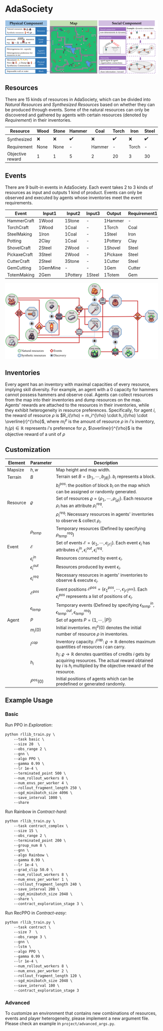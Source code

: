 # AdaSociety

![Overview](./docs/architecture.svg)

## Resources

There are 15 kinds of resources in AdaSociety, which can be divided into *Natural Resources* and *Synthesized Resources* based on whether they can be produced through events. Some of the natural resources can only be discovered and gathered by agents with certain resources (denoted by *Requirement*) in their inventories.

| Resource  | Wood | Stone | Hammer | Coal | Torch | Iron | Steel | Shovel | Pickaxe | GemMine | Clay | Pottery | Cutter | Gem | Totem |
|-----------|------|-------|--------|------|-------|------|-------|--------|---------|---------|------|---------|--------|-----|-------|
| Synthesized | :x: | :x: | :heavy_check_mark: | :x: | :heavy_check_mark: | :x: | :heavy_check_mark: | :heavy_check_mark: | :heavy_check_mark: | :x: | :x: | :heavy_check_mark: | :heavy_check_mark: | :heavy_check_mark: | :heavy_check_mark: |
| Requirement | None | None | - | Hammer | - | Torch | - | - | - | Pickaxe | Shovel | - | - | - | - |
| Objective reward | 1 | 1 | 5 | 2 | 20 | 3 | 30 | 100 | 150 | 4 | 4 | 40 | 100 | 200 | 1000 |

## Events

There are 9 built-in events in AdaSociety. Each event takes 2 to 3 kinds of resources as input and outputs 1 kind of product. Events can only be observed and executed by agents whose inventories meet the event requirements.

| Event | Input1 | Input2 | Input3 | Output | Requirement1 | Requirement2 |
|-------|--------|--------|--------|--------|--------------|--------------|
| HammerCraft | 1Wood | 1Stone | - | 1Hammer | - | - |
| TorchCraft | 1Wood | 1Coal | - | 1Torch | Coal | - |
| SteelMaking | 1Iron | 1Coal | - | 1Steel | Iron | - |
| Potting | 2Clay | 1Coal | - | 1Pottery | Clay | - |
| ShovelCraft | 2Steel | 2Wood | - | 1Shovel | Steel | - |
| PickaxeCraft | 3Steel | 2Wood | - | 1Pickaxe | Steel | - |
| CutterCraft | 2Steel | 3Stone | - | 1Cutter | Steel | - |
| GemCutting | 1GemMine | - | - | 1Gem | Cutter | GemMine |
| TotemMaking | 2Gem | 1Pottery | 1Steel | 1Totem | Gem | - |

![Synthetic tree of AdaSociety](./docs/synthesis_tree_x.svg "synthetic tree")

## Inventories

Every agent has an inventory with maximal capacities of every resource, implying skill diversity. For example, an agent with a $0$ capacity for hammers cannot possess hammers and observe coal. Agents can collect resources from the map into their inventories and dump resources on the map. Agents' rewards are attached to the resources in their inventories, while they exhibit heterogeneity in resource preferences. Specifically, for agent $i$, the reward of resource $\rho$ is $R_i(\rho) = m_i^{\rho} \cdot h_i(\rho) \cdot \overline{r}^{\rho}$, where $m_i^{\rho}$ is the amount of resource $\rho$ in $i$'s inventory, $h_i(\rho) \in \mathbb{R}$ represents $i$'s preference for $\rho$, $\overline{r}^{\rho}$ is the objective reward of a unit of $\rho$

## Customization

| Element | Parameter | Description |
|---------|-----------|-------------|
| Mapsize | $h, w$ | Map height and map width. |
| Terrain | $B$ | Terrain set $B=\{b_1, \cdots, b_{\|B\|}\}$. $b_i$ represents a block. |
|         |          | $b_i^{pos}$: the position of block $b_i$ on the map which can be assigned or randomly generated. |
| Resource | $\varrho$ | Set of resources $\varrho = \{\rho_1, \cdots,\rho_{\|\varrho\|}\}$. Each resource $\rho_i$ has an attribute $\rho_i^{req}$. |
|          |            | $\rho_i^{req}$: Necessary resources in agents' inventories to observe \& collect $\rho_i$. |
|          | $\rho_{temp}$ | Temporary resources (Defined by specifying $\rho_{temp}^{req}$) |
| Event | $\mathcal{E}$ | Set of events $\mathcal{E}=\{\epsilon_1, \cdots, \epsilon_{\|\mathcal{E}\|}\}$. Each event $\epsilon_i$ has attributes $\epsilon_i^{in}, \epsilon_i^{out}, \epsilon_i^{req}$. |
|       | $\epsilon_i^{in}$ | Resources consumed by event $\epsilon_i$. |
|       |  $\epsilon_i^{out}$ | Resources produced by event $\epsilon_i$. |
|       |  $\epsilon_i^{req}$ |  Necessary resources in agents' inventories to observe \& execute $\epsilon_i$. |
|       | $\mathcal{E}^{pos}$ | Event positions $\mathcal{E}^{pos} = \{\epsilon_1^{pos}, \cdots, \epsilon_{\|\mathcal{E}\|^{pos}}\}$. Each $\epsilon_i^{pos}$ represents a list of positions of $\epsilon_i$. |
|       | $\epsilon_{temp}$ | Temporary events (Defined by specifying $\epsilon_{temp}^{in}, \epsilon_{temp}^{out}, \epsilon_{temp}^{req}$) |
| Agent | $P$ | Set of agents $P=\{1, \cdots, \|P\|\}$ |
|       | $m_i(0)$ | Initial inventories. $m^{\rho}_i(0)$ denotes the initial number of resource $\rho$ in inventories. |
|       | $i^{cap}$ | Inventory capacity. $i^{cap}$: $\varrho\to\mathbb{R}$ denotes maximum quantities of resources $i$ can carry. |
|       | $h_i$ | $h_i$: $\varrho\to\mathbb{R}$ denotes quantities of credits $i$ gets by acquiring resources. The actual reward obtained by $i$ is $h_i$ multiplied by the objective reward of the resource.|
|       | $i^{pos}(0)$ | Initial positions of agents which can be predefined or generated randomly. |

## Example Usage

### Basic

Run PPO in *Exploration*:

```shell
python rllib_train.py \
    --task basic \
    --size 20  \
    --obs_range 2 \
    --gnn \
    --algo PPO \
    --gamma 0.99 \
    --lr 1e-4 \
    --terminated_point 500 \
    --num_rollout_workers 8 \
    --num_envs_per_worker 4 \
    --rollout_fragment_length 250 \
    --sgd_minibatch_size 4096 \
    --save_interval 1000 \
    --share
```

Run Rainbow in *Contract-hard*:

```shell
python rllib_train.py \
    --task contract_complex \
    --size 15 \
    --obs_range 2 \
    --terminated_point 200 \
    --group_num 8 \
    --gnn \
    --algo Rainbow \
    --gamma 0.99 \
    --lr 1e-4 \
    --grad_clip 50.0 \
    --num_rollout_workers 8 \
    --num_envs_per_worker 1 \
    --rollout_fragment_length 240 \
    --save_interval 200 \
    --sgd_minibatch_size 2048 \
    --share \
    --contract_exploration_stage 3 \
```

Run RecPPO in *Contract-easy*:

```shell
python rllib_train.py \
    --task contract \
    --size 7  \
    --obs_range 3 \
    --gnn \
    --lstm \
    --algo PPO \
    --gamma 0.99 \
    --lr 1e-4 \
    --num_rollout_workers 8 \
    --num_envs_per_worker 2 \
    --rollout_fragment_length 120 \
    --sgd_minibatch_size 2048 \
    --save_interval 100 \
    --contract_exploration_stage 3
```

### Advanced

To customize an environment that contains new combinations of resources, events and player heterogeneity, please implement a new argument file. Please check an example in `project/advanced_args.py`.
